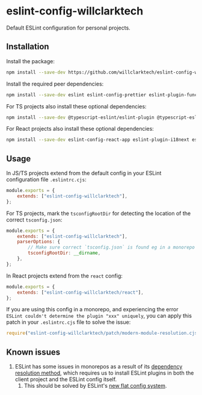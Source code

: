 # eslint-config-willclarktech

Default ESLint configuration for personal projects.

## Installation

Install the package:

```sh
npm install --save-dev https://github.com/willclarktech/eslint-config-willclarktech
```

Install the required peer dependencies:

```sh
npm install --save-dev eslint eslint-config-prettier eslint-plugin-functional eslint-plugin-import eslint-plugin-jest eslint-plugin-prettier
```

For TS projects also install these optional dependencies:

```sh
npm install --save-dev @typescript-eslint/eslint-plugin @typescript-eslint/parser
```

For React projects also install these optional dependencies:

```sh
npm install --save-dev eslint-config-react-app eslint-plugin-i18next eslint-plugin-react
```

## Usage

In JS/TS projects extend from the default config in your ESLint configuration file `.eslintrc.cjs`:

```js
module.exports = {
	extends: ["eslint-config-willclarktech"],
};
```

For TS projects, mark the `tsconfigRootDir` for detecting the location of the correct `tsconfig.json`:

```js
module.exports = {
	extends: ["eslint-config-willclarktech"],
	parserOptions: {
		// Make sure correct `tsconfig.json` is found eg in a monorepo
		tsconfigRootDir: __dirname,
	},
};
```

In React projects extend from the `react` config:

```js
module.exports = {
	extends: ["eslint-config-willclarktech/react"],
};
```

If you are using this config in a monorepo, and experiencing the error `ESLint couldn't determine the plugin "xxx" uniquely`, you can apply this patch in your `.eslintrc.cjs` file to solve the issue:

```js
require("eslint-config-willclarktech/patch/modern-module-resolution.cjs");
```

## Known issues

1. ESLint has some issues in monorepos as a result of its [dependency resolution method](https://eslint.org/blog/2022/08/new-config-system-part-2/#:~:text=Use%20native%20loading,JavaScript%20runtime%20directly), which requires us to install ESLint plugins in both the client project and the ESLint config itself.
   1. This should be solved by ESLint's [new flat config system](https://eslint.org/blog/2022/08/new-config-system-part-1/).
